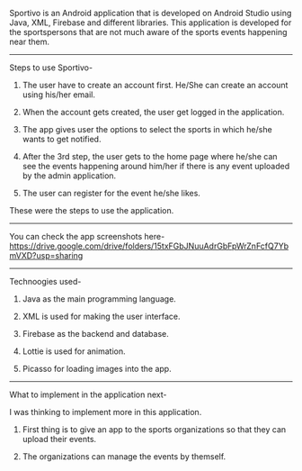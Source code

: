 Sportivo is an Android application that is developed on Android Studio using Java, XML, Firebase and different libraries. 
This application is developed for the sportspersons that are not much aware of the sports events happening near them.

------------------------------------------------------

Steps to use Sportivo-

1) The user have to create an account first. He/She can create an account using his/her email.

2) When the account gets created, the user get logged in the application.

3) The app gives user the options to select the sports in which he/she wants to get notified.

4) After the 3rd step, the user gets to the home page where he/she can see the events happening around him/her if there is any event uploaded
by the admin application.

5) The user can register for the event he/she likes.

These were the steps to use the application.

------------------------------------------------------

You can check the app screenshots here- https://drive.google.com/drive/folders/15txFGbJNuuAdrGbFpWrZnFcfQ7YbmVXD?usp=sharing

------------------------------------------------------

Technoogies used-

1) Java as the main programming language.

2) XML is used for making the user interface.

3) Firebase as the backend and database.

4) Lottie is used for animation.

5) Picasso for loading images into the app.

------------------------------------------------------

What to implement in the application next-

I was thinking to implement more in this application.

1) First thing is to give an app to the sports organizations so that they can upload their events.

2) The organizations can manage the events by themself.
